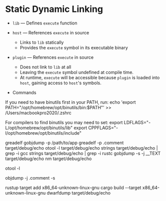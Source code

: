 # Static Dynamic Linking

- `lib` 
    — Defines `execute` function

- `host` 
    — References `execute` in source
    - Links to `lib` statically
    - Provides the `execute` symbol in its executable binary

- `plugin` 
    — References `execute` in source
    - Does not link to `lib` at all
    - Leaving the `execute` symbol undefined at compile time. 
    - At runtime, `execute` will be accessible because `plugin` is loaded into `host`, gaining access to `host`'s symbols.



- Commands

If you need to have binutils first in your PATH, run:
  echo 'export PATH="/opt/homebrew/opt/binutils/bin:$PATH"' >> /Users/macbookpro2020/.zshrc

For compilers to find binutils you may need to set:
  export LDFLAGS="-L/opt/homebrew/opt/binutils/lib"
  export CPPFLAGS="-I/opt/homebrew/opt/binutils/include"

greadelf
gobjdump -p /path/to/app
greadelf -p .comment target/debug/echo
otool -l target/debug/echo
strings target/debug/echo | grep -i gcc
strings target/debug/echo | grep -i rustc
gobjdump -s -j __TEXT target/debug/echo
nm target/debug/echo

otool -l

objdump -j .comment -s

rustup target add x86_64-unknown-linux-gnu
cargo build --target x86_64-unknown-linux-gnu
dwarfdump target/debug/echo